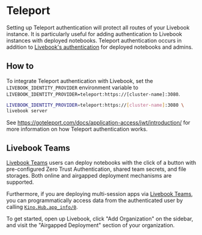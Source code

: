 # Teleport

Setting up Teleport authentication will protect all routes of your Livebook instance. It is particularly useful for adding authentication to Livebook instances with deployed notebooks. Teleport authentication occurs in addition to [Livebook's authentication](../authentication.md) for deployed notebooks and admins.

## How to

To integrate Teleport authentication with Livebook,
set the `LIVEBOOK_IDENTITY_PROVIDER` environment variable to `LIVEBOOK_IDENTITY_PROVIDER=teleport:https://[cluster-name]:3080`.

```bash
LIVEBOOK_IDENTITY_PROVIDER=teleport:https://[cluster-name]:3080 \
livebook server
```

See https://goteleport.com/docs/application-access/jwt/introduction/ for more information
on how Teleport authentication works.

## Livebook Teams

[Livebook Teams](https://livebook.dev/teams/) users can deploy notebooks with the click of a button with pre-configured Zero Trust Authentication, shared team secrets, and file storages. Both online and airgapped deployment mechanisms are supported.

Furthermore, if you are deploying multi-session apps via [Livebook Teams](https://livebook.dev/teams/), you can programmatically access data from the authenticated user by calling [`Kino.Hub.app_info/0`](https://hexdocs.pm/kino/Kino.Hub.html#app_info/0).

To get started, open up Livebook, click "Add Organization" on the sidebar, and visit the "Airgapped Deployment" section of your organization.
